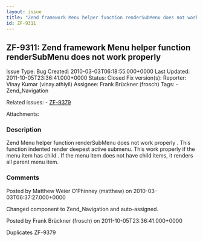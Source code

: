 ```yaml
---
layout: issue
title: "Zend framework Menu helper function renderSubMenu does not work properly"
id: ZF-9311
---
```


ZF-9311: Zend framework Menu helper function renderSubMenu does not work properly
---------------------------------------------------------------------------------

 Issue Type: Bug Created: 2010-03-03T06:18:55.000+0000 Last Updated: 2011-10-05T23:36:41.000+0000 Status: Closed Fix version(s): 
 Reporter:  Vinay Kumar (vinay.athiyil)  Assignee:  Frank Brückner (frosch)  Tags: - Zend\_Navigation
 
 Related issues: - [ZF-9379](/issues/browse/ZF-9379)
 
 Attachments: 
### Description

Zend Menu helper function renderSubMenu does not work properly . This function indented render deepest active submenu. This work properly if the menu item has child . If the menu item does not have child items, it renders all parent menu item.

 

 

### Comments

Posted by Matthew Weier O'Phinney (matthew) on 2010-03-03T06:37:27.000+0000

Changed component to Zend\_Navigation and auto-assigned.

 

 

Posted by Frank Brückner (frosch) on 2011-10-05T23:36:41.000+0000

Duplicates ZF-9379

 

 